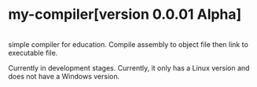 # my-compiler[version 0.0.01 Alpha]

<br>
simple compiler for education.
Compile assembly to object file then link to executable file.

Currently in development stages.
Currently, it only has a Linux version and does not have a Windows version.  
